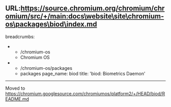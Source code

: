 URL:https://source.chromium.org/chromium/chromium/src/+/main:docs\website\site\chromium-os\packages\biod\index.md
---
breadcrumbs:
- - /chromium-os
  - Chromium OS
- - /chromium-os/packages
  - packages
page_name: biod
title: 'biod: Biometrics Daemon'
---

Moved to
<https://chromium.googlesource.com/chromiumos/platform2/+/HEAD/biod/README.md>
